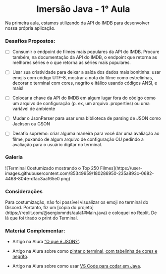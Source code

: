 <h1 align="center"> Imersão Java - 1° Aula </h1>

Na primeira aula, estamos utilizando da API do IMDB para desenvolver nossa própria aplicação.

<h3>Desafios Propostos:</h3>

- [ ] Consumir o endpoint de filmes mais populares da API do IMDB. Procure também, na documentação da API do IMDB, o endpoint que retorna as melhores séries e o que retorna as séries mais populares.

- [ ] Usar sua criatividade para deixar a saída dos dados mais bonitinha: usar emojis com código UTF-8, mostrar a nota do filme como estrelinhas, decorar o terminal com cores, negrito e itálico usando códigos ANSI, e mais!

- [ ] Colocar a chave da API do IMDB em algum lugar fora do código como um arquivo de configuração (p. ex, um arquivo .properties) ou uma variável de ambiente

- [ ] Mudar o JsonParser para usar uma biblioteca de parsing de JSON como Jackson ou GSON

- [ ] Desafio supremo: criar alguma maneira para você dar uma avaliação ao filme, puxando de algum arquivo de configuração OU pedindo a avaliação para o usuário digitar no terminal.

<h3>Galeria</h3>
![Terminal Costumizado mostrando o Top 250 Filmes](https://user-images.githubusercontent.com/85349959/180286950-235a893c-0682-4468-804e-dfac3aaf65e0.png)

<h3>Considerações</h3>
Para costumização, não foi possível visualizar os emoji no terminal do Discord. Portanto, fiz um [cópia do projeto](https://replit.com/@sergiomnds/aula1#Main.java) e coloquei no Replit. De lá que foi tirado o print do Terminal.

<h3>Material Complementar:</h3>

- Artigo na Alura [“O que é JSON?”](https://www.alura.com.br/artigos/o-que-e-json).

- Artigo na Alura sobre como [pintar o terminal, com tabelinha de cores e negrito](https://www.alura.com.br/artigos/decorando-terminal-cores-emojis).

- Artigo na Alura sobre como usar [VS Code para codar em Java](https://www.alura.com.br/artigos/desenvolvendo-aplicacoes-java-vs-code).
